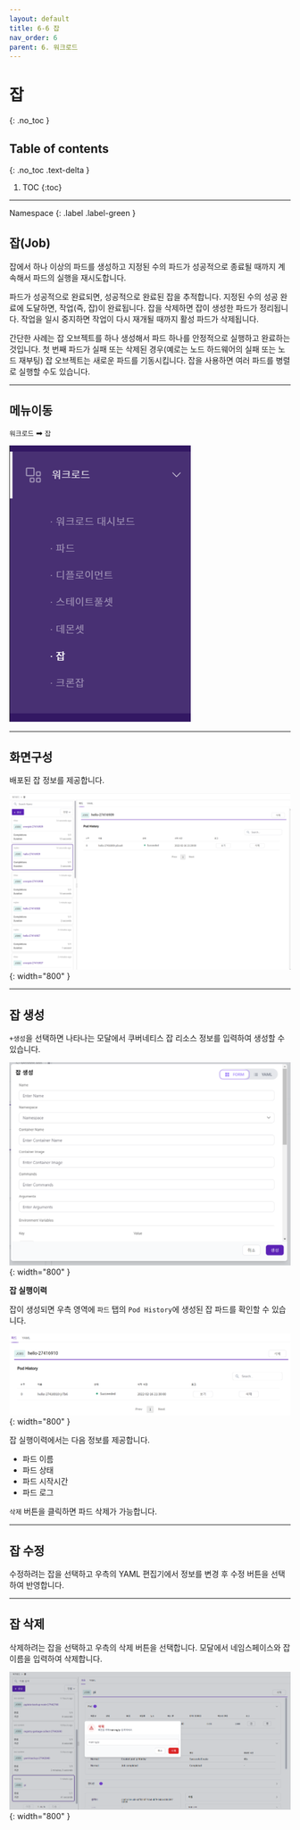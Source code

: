 ```yaml
---
layout: default
title: 6-6 잡
nav_order: 6
parent: 6. 워크로드
---
```


# 잡
{: .no_toc }

## Table of contents
{: .no_toc .text-delta }

1. TOC
{:toc}

---

<div class="code-example" markdown="1">
Namespace
{: .label .label-green }
</div>

## 잡(Job)
잡에서 하나 이상의 파드를 생성하고 지정된 수의 파드가 성공적으로 종료될 때까지 계속해서 파드의 실행을 재시도합니다. 

파드가 성공적으로 완료되면, 성공적으로 완료된 잡을 추적합니다. 지정된 수의 성공 완료에 도달하면, 작업(즉, 잡)이 완료됩니다. 잡을 삭제하면 잡이 생성한 파드가 정리됩니다. 작업을 일시 중지하면 작업이 다시 재개될 때까지 활성 파드가 삭제됩니다.

간단한 사례는 잡 오브젝트를 하나 생성해서 파드 하나를 안정적으로 실행하고 완료하는 것입니다. 첫 번째 파드가 실패 또는 삭제된 경우(예로는 노드 하드웨어의 실패 또는 노드 재부팅) 잡 오브젝트는 새로운 파드를 기동시킵니다.
잡을 사용하면 여러 파드를 병렬로 실행할 수도 있습니다.

---

## 메뉴이동
`워크로드` ➡ `잡`

![wl-job.png](/assets/images/workload/wl-job.png)

---

## 화면구성

배포된 잡 정보를 제공합니다.

![wl-017.png](/assets/images/workload/wl-017.png){: width="800" }

---

## 잡 생성
`+생성`을 선택하면 나타나는 모달에서 쿠버네티스 잡 리소스 정보를 입력하여 생성할 수 있습니다.

![wl-018.png](/assets/images/workload/wl-018.png){: width="800" }


**잡 실행이력**

잡이 생성되면 우측 영역에 `파드` 탭의 `Pod History`에 생성된 잡 파드를 확인할 수 있습니다.

![wl-019.png](/assets/images/workload/wl-019.png){: width="800" }

잡 실행이력에서는 다음 정보를 제공합니다.

- 파드 이름
- 파드 상태
- 파드 시작시간
- 파드 로그

`삭제` 버튼을 클릭하면 파드 삭제가 가능합니다.

---

## 잡 수정
수정하려는 잡을 선택하고 우측의 YAML 편집기에서 정보를 변경 후 수정 버튼을 선택하여 반영합니다.

---

## 잡 삭제
삭제하려는 잡을 선택하고 우측의 삭제 버튼을 선택합니다.
모달에서 네임스페이스와 잡 이름을 입력하여 삭제합니다.

![job-delete.png](/assets/images/workload/job-delete.png){: width="800" }
